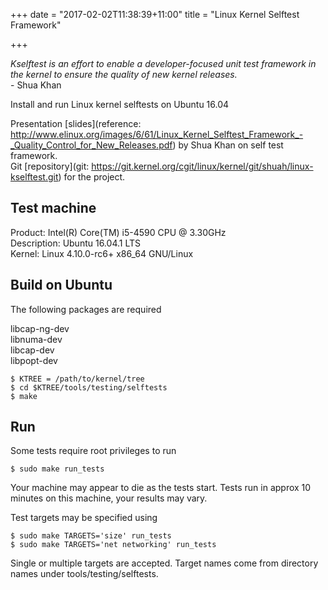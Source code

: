 +++
date = "2017-02-02T11:38:39+11:00"
title = "Linux Kernel Selftest Framework"

+++

*Kselftest is an effort to enable a developer-focused unit test
framework in the kernel to ensure the quality of new kernel
releases.*  
    - Shua Khan

Install and run Linux kernel selftests on Ubuntu 16.04

<!--more-->

Presentation [slides](reference:
http://www.elinux.org/images/6/61/Linux_Kernel_Selftest_Framework_-_Quality_Control_for_New_Releases.pdf)
by Shua Khan on self test framework.  
Git [repository](git: https://git.kernel.org/cgit/linux/kernel/git/shuah/linux-kselftest.git) for the project.


## Test machine

Product: Intel(R) Core(TM) i5-4590 CPU @ 3.30GHz  
Description:	Ubuntu 16.04.1 LTS  
Kernel: Linux 4.10.0-rc6+ x86_64 GNU/Linux  

## Build on Ubuntu

The following packages are required

libcap-ng-dev  
libnuma-dev  
libcap-dev  
libpopt-dev  

```
$ KTREE = /path/to/kernel/tree  
$ cd $KTREE/tools/testing/selftests  
$ make  
```

## Run

Some tests require root privileges to run

```
$ sudo make run_tests
```
Your machine may appear to die as the tests start.
Tests run in approx 10 minutes on this machine, your results may vary.

Test targets may be specified using

```
$ sudo make TARGETS='size' run_tests
$ sudo make TARGETS='net networking' run_tests
```
Single or multiple targets are accepted. Target names come from
directory names under tools/testing/selftests.
